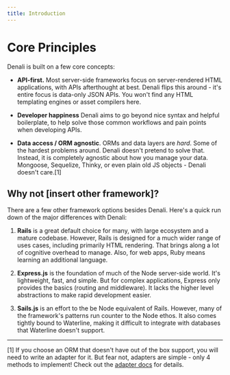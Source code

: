 ```yaml
---
title: Introduction
---
```


# Core Principles

Denali is built on a few core concepts:

  * **API-first.** Most server-side frameworks focus on server-rendered HTML
  applications, with APIs afterthought at best. Denali flips this around - it's
  entire focus is data-only JSON APIs. You won't find any HTML templating
  engines or asset compilers here.

  * **Developer happiness** Denali aims to go beyond nice syntax and helpful
  boilerplate, to help solve those common workflows and pain points when
  developing APIs.

  * **Data access / ORM agnostic**. ORMs and data layers are _hard_. Some of the
  hardest problems around. Denali doesn't pretend to solve that. Instead, it is
  completely agnostic about how you manage your data. Mongoose, Sequelize,
  Thinky, or even plain old JS objects - Denali doesn't care.[1]

## Why not [insert other framework]?

There are a few other framework options besides Denali. Here's a quick run down
of the major differences with Denali:

1. **Rails** is a great default choice for many, with large ecosystem and a
   mature codebase. However, Rails is designed for a much wider range of uses
   cases, including primarily HTML rendering. That brings along a lot of
   cognitive overhead to manage. Also, for web apps, Ruby means learning an
   additional language.

2. **Express.js** is the foundation of much of the Node server-side world. It's
   lightweight, fast, and simple. But for complex applications, Express only
   provides the basics (routing and middleware). It lacks the higher level
   abstractions to make rapid development easier.

3. **Sails.js** is an effort to the be Node equivalent of Rails. However, many
   of the framework's patterns run counter to the Node ethos. It also comes
   tightly bound to Waterline, making it difficult to integrate with databases
   that Waterline doesn't support.

--------------
[1] If you choose an ORM that doesn't have out of the box support, you will need
to write an adapter for it. But fear not, adapters are simple - only 4 methods
to implement! Check out the [adapter docs](adapters) for details.
